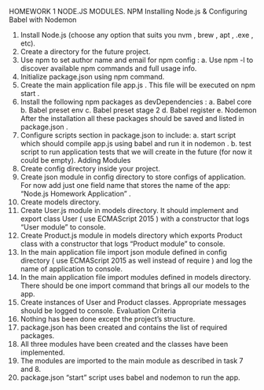 HOMEWORK 1
NODE.JS MODULES. NPM
Installing Node.js & Configuring Babel with Nodemon
1. Install Node.js (choose any option that suits you nvm , brew , apt , .exe , etc).
2. Create a directory for the future project.
3. Use npm to set author name and email for npm config :
a. Use npm -l to discover available npm commands and full usage info.
4. Initialize package.json using npm command.
5. Create the main application file app.js . This file will be executed on npm start .
6. Install the following npm packages as devDependencies :
a. Babel core
b. Babel preset env
c. Babel preset stage 2
d. Babel register
e. Nodemon
After the installation all these packages should be saved and listed in package.json .
7. Configure scripts section in package.json to include:
a. start script which should compile app.js using babel and run it in nodemon .
b. test script to run application tests that we will create in the future (for now it could
be empty).
Adding Modules
1. Create config directory inside your project.
2. Create json module in config directory to store configs of application. For now add just
one field name that stores the name of the app: “Node.js Homework Application” .
3. Create models directory.
4. Create User.js module in models directory. It should implement and export class User
( use ECMAScript 2015 ) with a constructor that logs “User module” to console.
5. Create Product.js module in models directory which exports Product class with a
constructor that logs “Product module” to console.
6. In the main application file import json module defined in config directory ( use
ECMAScript 2015 as well instead of require ) and log the name of application to
console.
7. In the main application file import modules defined in models directory. There should be
one import command that brings all our models to the app.
8. Create instances of User and Product classes. Appropriate messages should be logged
to console.
Evaluation Criteria
1. Nothing has been done except the project’s structure.
2. package.json has been created and contains the list of required packages.
3. All three modules have been created and the classes have been implemented.
4. The modules are imported to the main module as described in task 7 and 8.
5. package.json “start” script uses babel and nodemon to run the app.